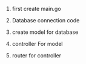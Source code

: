 1. first create main.go
2. Database connection code

3. create model for database
4. controller For model
5. router for controller 